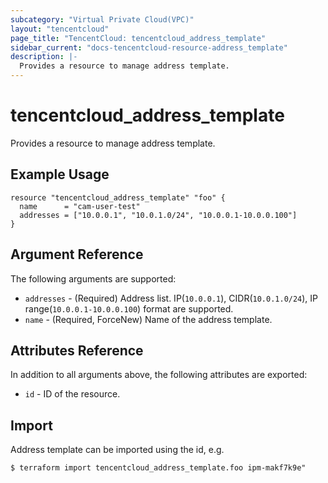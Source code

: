 ```yaml
---
subcategory: "Virtual Private Cloud(VPC)"
layout: "tencentcloud"
page_title: "TencentCloud: tencentcloud_address_template"
sidebar_current: "docs-tencentcloud-resource-address_template"
description: |-
  Provides a resource to manage address template.
---
```


# tencentcloud_address_template

Provides a resource to manage address template.

## Example Usage

```hcl
resource "tencentcloud_address_template" "foo" {
  name      = "cam-user-test"
  addresses = ["10.0.0.1", "10.0.1.0/24", "10.0.0.1-10.0.0.100"]
}
```

## Argument Reference

The following arguments are supported:

* `addresses` - (Required) Address list. IP(`10.0.0.1`), CIDR(`10.0.1.0/24`), IP range(`10.0.0.1-10.0.0.100`) format are supported.
* `name` - (Required, ForceNew) Name of the address template.

## Attributes Reference

In addition to all arguments above, the following attributes are exported:

* `id` - ID of the resource.



## Import

Address template can be imported using the id, e.g.

```
$ terraform import tencentcloud_address_template.foo ipm-makf7k9e"
```


